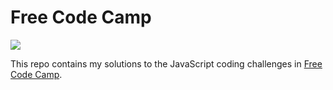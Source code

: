 Free Code Camp
==============
![](https://raw.github.com/rohan-paul/Free_Code_Camp_JavaScript-Solution/mater/freecodecamp.png)

This repo contains my solutions to the JavaScript coding challenges in [Free Code Camp](http://www.freecodecamp.com/).